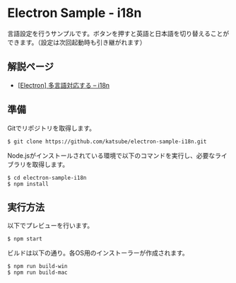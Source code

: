 # Electron Sample - i18n
言語設定を行うサンプルです。ボタンを押すと英語と日本語を切り替えることができます。（設定は次回起動時も引き継がれます）

## 解説ページ
* [[Electron] 多言語対応する – i18n](https://blog.katsubemakito.net/nodejs/electron/electron-i18n)

## 準備
Gitでリポジトリを取得します。
```shellsession
$ git clone https://github.com/katsube/electron-sample-i18n.git
```

Node.jsがインストールされている環境で以下のコマンドを実行し、必要なライブラリを取得します。
```shellsession
$ cd electron-sample-i18n
$ npm install
```

## 実行方法
以下でプレビューを行います。
```shellsession
$ npm start
```

ビルドは以下の通り。各OS用のインストーラーが作成されます。
```shellsession
$ npm run build-win
$ npm run build-mac
```
